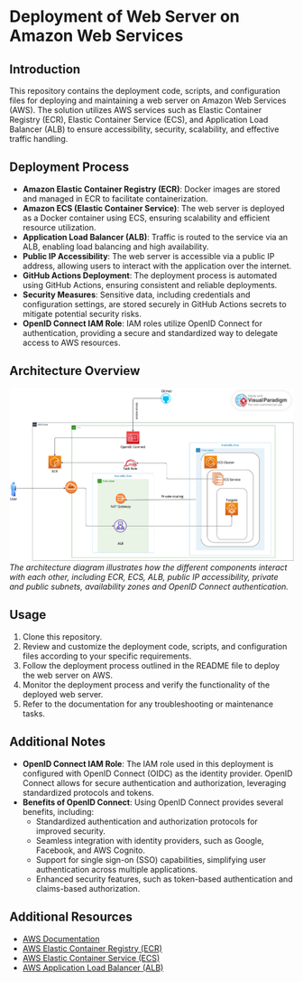 # Deployment of Web Server on Amazon Web Services

## Introduction
This repository contains the deployment code, scripts, and configuration files for deploying and maintaining a web server on Amazon Web Services (AWS). The solution utilizes AWS services such as Elastic Container Registry (ECR), Elastic Container Service (ECS), and Application Load Balancer (ALB) to ensure accessibility, security, scalability, and effective traffic handling.

## Deployment Process
- **Amazon Elastic Container Registry (ECR)**: Docker images are stored and managed in ECR to facilitate containerization.
- **Amazon ECS (Elastic Container Service)**: The web server is deployed as a Docker container using ECS, ensuring scalability and efficient resource utilization.
- **Application Load Balancer (ALB)**: Traffic is routed to the service via an ALB, enabling load balancing and high availability.
- **Public IP Accessibility**: The web server is accessible via a public IP address, allowing users to interact with the application over the internet.
- **GitHub Actions Deployment**: The deployment process is automated using GitHub Actions, ensuring consistent and reliable deployments.
- **Security Measures**: Sensitive data, including credentials and configuration settings, are stored securely in GitHub Actions secrets to mitigate potential security risks.
- **OpenID Connect IAM Role**: IAM roles utilize OpenID Connect for authentication, providing a secure and standardized way to delegate access to AWS resources.

## Architecture Overview
![Architecture Diagram](./webapp.png)
*The architecture diagram illustrates how the different components interact with each other, including ECR, ECS, ALB, public IP accessibility, private and public subnets, availability zones and OpenID Connect authentication.*

## Usage
1. Clone this repository.
2. Review and customize the deployment code, scripts, and configuration files according to your specific requirements.
3. Follow the deployment process outlined in the README file to deploy the web server on AWS.
4. Monitor the deployment process and verify the functionality of the deployed web server.
5. Refer to the documentation for any troubleshooting or maintenance tasks.

## Additional Notes
- **OpenID Connect IAM Role**: The IAM role used in this deployment is configured with OpenID Connect (OIDC) as the identity provider. OpenID Connect allows for secure authentication and authorization, leveraging standardized protocols and tokens.
- **Benefits of OpenID Connect**: Using OpenID Connect provides several benefits, including:
  - Standardized authentication and authorization protocols for improved security.
  - Seamless integration with identity providers, such as Google, Facebook, and AWS Cognito.
  - Support for single sign-on (SSO) capabilities, simplifying user authentication across multiple applications.
  - Enhanced security features, such as token-based authentication and claims-based authorization.


## Additional Resources
- [AWS Documentation](https://docs.aws.amazon.com/)
- [AWS Elastic Container Registry (ECR)](https://aws.amazon.com/ecr/)
- [AWS Elastic Container Service (ECS)](https://aws.amazon.com/ecs/)
- [AWS Application Load Balancer (ALB)](https://aws.amazon.com/elasticloadbalancing/)
